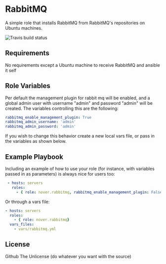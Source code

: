 RabbitMQ
=========

A simple role that installs RabbitMQ from RabbitMQ's repositories on Ubuntu machines.

![Travis build status](https://travis-ci.org/nover/ansible-role-rabbitmq.svg?branch=master "Travis Build status") 

Requirements
------------

No requirements except a Ubuntu machine to receive RabbitMQ and ansible it self

Role Variables
--------------

Per default the management plugin for rabbit mq will be enabled, and a global admin user with username "admin" and password "admin" will be created. The variables controlling this are the following:
```yaml
rabbitmq_enable_management_plugin: True
rabbitmq_admin_username: 'admin'
rabbitmq_admin_password: 'admin'
```

If you wish to change this behavior create a new local vars file, or pass in the variables as shown below.

Example Playbook
----------------

Including an example of how to use your role (for instance, with variables passed in as parameters) is always nice for users too:

```yaml
 - hosts: servers
   roles:
     - { role: nover.rabbitmq, rabbitmq_enable_management_plugin: False }
```

Or through a vars file:
```yaml
- hosts: servers
  roles:
    - { role: nover.rabbitmq}
  vars_files:
    - vars/rabbitmq.yml 
```

License
-------

Github The Unlicense (do whatever you want with the source)